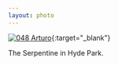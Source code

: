 ```yaml
---
layout: photo
---
```


[![048 Arturo](https://c1.staticflickr.com/1/393/20252948789_cb9e0743f3_c.jpg)](https://www.flickr.com/photos/131440297@N08/20252948789/){:target="_blank"}

The Serpentine in Hyde Park.
